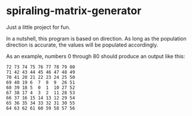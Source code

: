 # spiraling-matrix-generator

Just a little project for fun.

In a nutshell, this program is based on direction. As long as the population
direction is accurate, the values will be populated accordingly.

As an example, numbers 0 through 80 should produce an output like this:
```
72 73 74 75 76 77 78 79 80
71 42 43 44 45 46 47 48 49
70 41 20 21 22 23 24 25 50
69 40 19 6  7  8  9  26 51
68 39 18 5  0  1  10 27 52
67 38 17 4  3  2  11 28 53
66 37 16 15 14 13 12 29 54
65 36 35 34 33 32 31 30 55
64 63 62 61 60 59 58 57 56
```
